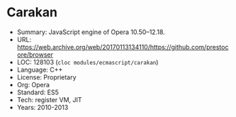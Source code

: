 # Carakan

* Summary:    JavaScript engine of Opera 10.50–12.18.
* URL:        https://web.archive.org/web/20170113134110/https://github.com/prestocore/browser
* LOC:        128103 (`cloc modules/ecmascript/carakan`)
* Language:   C++
* License:    Proprietary
* Org:        Opera
* Standard:   ES5
* Tech:       register VM, JIT
* Years:      2010-2013
